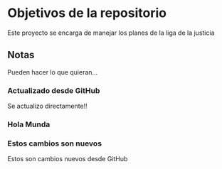 # Objetivos de la repositorio

Este proyecto se encarga de manejar los planes de la liga de la justicia

## Notas

Pueden hacer lo que quieran...

### Actualizado desde GitHub

Se actualizo directamente!!

### Hola Munda

### Estos cambios son nuevos

Estos son cambios nuevos desde GitHub
